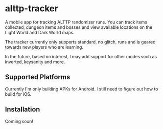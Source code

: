 # alttp-tracker
A mobile app for tracking ALTTP randomizer runs. You can track items collected, dungeon items and bosses and view available locations on the Light World and Dark World maps.

The tracker currently only supports standard, no glitch, runs and is geared towards new players who are learning.

In the future, based on interest, I may add support for other modes such as inverted, keysanity and more.

## Supported Platforms
Currently I'm only building APKs for Android. I still need to figure out how to build for iOS.

## Installation
Coming soon!
